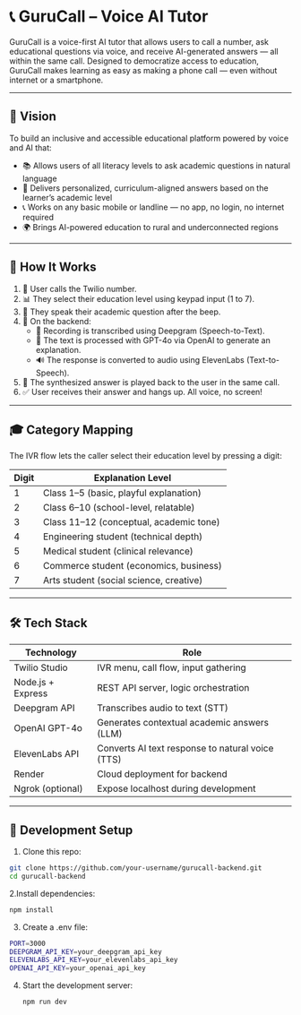 # 📞 GuruCall – Voice AI Tutor

GuruCall is a voice-first AI tutor that allows users to call a number, ask educational questions via voice, and receive AI-generated answers — all within the same call. Designed to democratize access to education, GuruCall makes learning as easy as making a phone call — even without internet or a smartphone.

---

## 🌟 Vision

To build an inclusive and accessible educational platform powered by voice and AI that:

- 📚 Allows users of all literacy levels to ask academic questions in natural language
- 🎯 Delivers personalized, curriculum-aligned answers based on the learner’s academic level
- 📞 Works on any basic mobile or landline — no app, no login, no internet required
- 🌍 Brings AI-powered education to rural and underconnected regions

---

## 🧠 How It Works

1. 👤 User calls the Twilio number.
2. 📊 They select their education level using keypad input (1 to 7).
3. 🎤 They speak their academic question after the beep.
4. 🧠 On the backend:
   - 📜 Recording is transcribed using Deepgram (Speech-to-Text).
   - 🤖 The text is processed with GPT-4o via OpenAI to generate an explanation.
   - 🔊 The response is converted to audio using ElevenLabs (Text-to-Speech).
5. 🔁 The synthesized answer is played back to the user in the same call.
6. ✅ User receives their answer and hangs up. All voice, no screen!

---

## 🎓 Category Mapping

The IVR flow lets the caller select their education level by pressing a digit:

| Digit | Explanation Level                         |
|-------|-------------------------------------------|
| 1     | Class 1–5 (basic, playful explanation)     |
| 2     | Class 6–10 (school-level, relatable)       |
| 3     | Class 11–12 (conceptual, academic tone)    |
| 4     | Engineering student (technical depth)      |
| 5     | Medical student (clinical relevance)       |
| 6     | Commerce student (economics, business)     |
| 7     | Arts student (social science, creative)    |

---

## 🛠 Tech Stack

| Technology      | Role                                            |
|-----------------|-------------------------------------------------|
| Twilio Studio   | IVR menu, call flow, input gathering            |
| Node.js + Express | REST API server, logic orchestration         |
| Deepgram API    | Transcribes audio to text (STT)                 |
| OpenAI GPT-4o   | Generates contextual academic answers (LLM)     |
| ElevenLabs API  | Converts AI text response to natural voice (TTS)|
| Render          | Cloud deployment for backend                    |
| Ngrok (optional)| Expose localhost during development             |

---

## 🧪 Development Setup

1. Clone this repo:

```bash
git clone https://github.com/your-username/gurucall-backend.git
cd gurucall-backend
```
2.Install dependencies:
```bash
npm install
```
3. Create a .env file:
```bash
PORT=3000
DEEPGRAM_API_KEY=your_deepgram_api_key
ELEVENLABS_API_KEY=your_elevenlabs_api_key
OPENAI_API_KEY=your_openai_api_key

```
4. Start the development server:
   ```bash
   npm run dev
   ```
